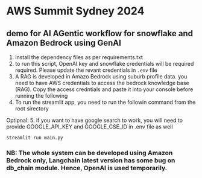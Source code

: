 # AWS Summit Sydney 2024

## demo for AI AGentic workflow for snowflake  and Amazon Bedrock using GenAI


1. install the dependency files as per requirements.txt
2. to run this script, OpenAI key  and snowflake credentials will be required required. Please update the revant credentials in ```.env``` file
3. A RAG is developed in Amazo Bedrock using suburb profile data. you need to have AWS credentials to access the bedrock knowledge base (RAG). Copy the access credntials and paste it into your console before running the following 
4. To run the streamlit app, you need to run the followin command from the root sirectory 

Optipnal: 
5. if you want to have google search to work, you will need to provide GOOGLE_API_KEY and GOOGLE_CSE_ID in .env file as well

```
streamlit run main.py
```

### NB: The whole system can be developed using Amazon Bedrock only, Langchain latest version has some bug on db_chain module. Hence, OpenAI is used temporarily. 